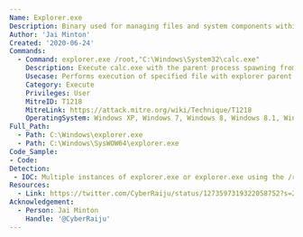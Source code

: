 ```yaml
---
Name: Explorer.exe
Description: Binary used for managing files and system components within Windows
Author: 'Jai Minton'
Created: '2020-06-24'
Commands:
  - Command: explorer.exe /root,"C:\Windows\System32\calc.exe"
    Description: Execute calc.exe with the parent process spawning from a new instance of explorer.exe
    Usecase: Performs execution of specified file with explorer parent process breaking the process tree, can be used for defense evasion.
    Category: Execute
    Privileges: User
    MitreID: T1218
    MitreLink: https://attack.mitre.org/wiki/Technique/T1218
    OperatingSystem: Windows XP, Windows 7, Windows 8, Windows 8.1, Windows 10
Full_Path:
  - Path: C:\Windows\explorer.exe
  - Path: C:\Windows\SysWOW64\explorer.exe
Code_Sample: 
- Code:
Detection:
 - IOC: Multiple instances of explorer.exe or explorer.exe using the /root command line can help to detect this.
Resources:
  - Link: https://twitter.com/CyberRaiju/status/1273597319322058752?s=20
Acknowledgement:
  - Person: Jai Minton
    Handle: '@CyberRaiju'
---
```

